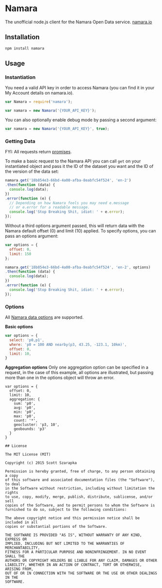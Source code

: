 Namara
======

The unofficial node.js client for the Namara Open Data service. [namara.io](http://namara.io)

## Installation

```bash
npm install namara
```

## Usage

### Instantiation

You need a valid API key in order to access Namara (you can find it in your My Account details on namara.io).

```javascript
var Namara = require('namara');

var namara = new Namara('{YOUR_API_KEY}');
```

You can also optionally enable debug mode by passing a second argument:

```javascript
var namara = new Namara('{YOUR_API_KEY}', true);
```

### Getting Data

FYI: All requests return [promises](https://promisesaplus.com/).

To make a basic request to the Namara API you can call `get` on your instantiated object and pass it the ID of the dataset you want and the ID of the version of the data set:

```javascript
namara.get('18b854e3-66bd-4a00-afba-8eabfc54f524', 'en-2')
.then(function (data) {
  console.log(data);
})
.error(function (e) {
  // Depending on how Namara feels you may need e.message
  // or e.error for a readable message.
  console.log('Stop Breaking Shit, idiot: ' + e.error);
});
```

Without a third options argument passed, this will return data with the Namara default offset (0) and limit (10) applied. To specify options, you can pass an options argument:

```javascript
var options = {
  offset: 0,
  limit: 150
};

namara.get('18b854e3-66bd-4a00-afba-8eabfc54f524', 'en-2', options)
.then(function (data) {
  console.log(data);
})
.error(function (e) {
  console.log('Stop Breaking Shit, idiot: ' + e.error);
});
```

### Options

All [Namara data options](http://namara.io/#/api) are supported.

**Basic options**

```javascript
var options = {
  select: 'p0,p1',
  where: 'p0 = 100 AND nearby(p3, 43.25, -123.1, 10km)',
  offset: 0,
  limit: 10,
}
```

**Aggregation options**
Only one aggregation option can be specified in a request, in the case of this example, all options are illustrated, but passing more than one in the options object will throw an error.

```
var options = {
  offset: 0,
  limit: 10,
  aggregation: {
    sum: 'p0',
    avg: 'p0',
    min: 'p0',
    max: 'p0',
    count: '*',
    geocluster: 'p3, 10',
    geobounds: 'p3'
  }
}

## License

The MIT License (MIT)

Copyright (c) 2015 Scott Szarapka

Permission is hereby granted, free of charge, to any person obtaining a copy
of this software and associated documentation files (the "Software"), to deal
in the Software without restriction, including without limitation the rights
to use, copy, modify, merge, publish, distribute, sublicense, and/or sell
copies of the Software, and to permit persons to whom the Software is
furnished to do so, subject to the following conditions:

The above copyright notice and this permission notice shall be included in all
copies or substantial portions of the Software.

THE SOFTWARE IS PROVIDED "AS IS", WITHOUT WARRANTY OF ANY KIND, EXPRESS OR
IMPLIED, INCLUDING BUT NOT LIMITED TO THE WARRANTIES OF MERCHANTABILITY,
FITNESS FOR A PARTICULAR PURPOSE AND NONINFRINGEMENT. IN NO EVENT SHALL THE
AUTHORS OR COPYRIGHT HOLDERS BE LIABLE FOR ANY CLAIM, DAMAGES OR OTHER
LIABILITY, WHETHER IN AN ACTION OF CONTRACT, TORT OR OTHERWISE, ARISING FROM,
OUT OF OR IN CONNECTION WITH THE SOFTWARE OR THE USE OR OTHER DEALINGS IN THE
SOFTWARE.
